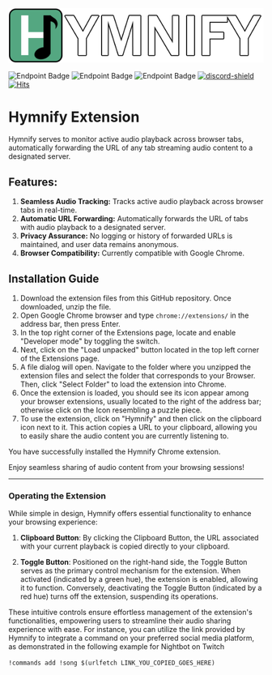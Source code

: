 [discord-invite]: https://discord.gg/n5eejXjCQz

[discord-shield]: https://discordapp.com/api/guilds/1130517263280246907/widget.png?style=shield

![Header](https://raw.githubusercontent.com/hawolt/hymnify/main/logo-github.png)

![Endpoint Badge](https://img.shields.io/endpoint?url=https%3A%2F%2Faudio-extension.hawolt.com%2Fuser&labelColor=green) ![Endpoint Badge](https://img.shields.io/endpoint?url=https%3A%2F%2Faudio-extension.hawolt.com%2Fcounter&labelColor=orange) ![Endpoint Badge](https://img.shields.io/endpoint?url=https%3A%2F%2Faudio-extension.hawolt.com%2Fserves&labelColor=yellow) [ ![discord-shield][] ][discord-invite] [![Hits](https://hits.seeyoufarm.com/api/count/incr/badge.svg?url=https%3A%2F%2Fgithub.com%2Fhawolt%2Fhymnify&count_bg=%2379C83D&title_bg=%23555555&icon=&icon_color=%23E7E7E7&title=hits&edge_flat=false)](https://hits.seeyoufarm.com)

# **Hymnify Extension**
Hymnify serves to monitor active audio playback across browser tabs, automatically forwarding the URL of any tab streaming audio content to a designated server.

## Features:
 1. **Seamless Audio Tracking:**
 Tracks active audio playback across browser tabs in real-time.
 2. **Automatic URL Forwarding:**
 Automatically forwards the URL of tabs with audio playback to a designated server.
 3. **Privacy Assurance:** 
 No logging or history of forwarded URLs is maintained, and user data remains anonymous.
 4. **Browser Compatibility:**
 Currently compatible with Google Chrome.

## Installation Guide

1. Download the extension files from this GitHub repository. Once downloaded, unzip the file.
2. Open Google Chrome browser and type `chrome://extensions/` in the address bar, then press Enter.
3. In the top right corner of the Extensions page, locate and enable "Developer mode" by toggling the switch.
4. Next, click on the "Load unpacked" button located in the top left corner of the Extensions page.
5. A file dialog will open. Navigate to the folder where you unzipped the extension files and select the folder that corresponds to your Browser. Then, click "Select Folder" to load the extension into Chrome.
6. Once the extension is loaded, you should see its icon appear among your browser extensions, usually located to the right of the address bar; otherwise click on the Icon resembling a puzzle piece.
7. To use the extension, click on "Hymnify" and then click on the clipboard icon next to it. This action copies a URL to your clipboard, allowing you to easily share the audio content you are currently listening to.

You have successfully installed the Hymnify Chrome extension.


Enjoy seamless sharing of audio content from your browsing sessions!

---

### Operating the Extension

While simple in design, Hymnify offers essential functionality to enhance your browsing experience:

1.  **Clipboard Button**:
By clicking the Clipboard Button, the URL associated with your current playback is copied directly to your clipboard.
    
2.  **Toggle Button**:
Positioned on the right-hand side, the Toggle Button serves as the primary control mechanism for the extension. When activated (indicated by a green hue), the extension is enabled, allowing it to function. Conversely, deactivating the Toggle Button (indicated by a red hue) turns off the extension, suspending its operations.
    
These intuitive controls ensure effortless management of the extension's functionalities, empowering users to streamline their audio sharing experience with ease. For instance, you can utilize the link provided by Hymnify to integrate a command on your preferred social media platform, as demonstrated in the following example for Nightbot on Twitch


`!commands add !song $(urlfetch LINK_YOU_COPIED_GOES_HERE)`
